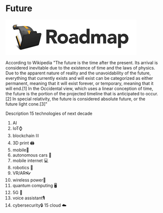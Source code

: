 # Future

![Road Map](images.png)


According to Wikipedia "The future is the time after the present. Its arrival is considered inevitable due to the existence of time and the laws of physics. Due to the apparent nature of reality and the unavoidability of the future, everything that currently exists and will exist can be categorized as either permanent, meaning that it will exist forever, or temporary, meaning that it will end.[1] In the Occidental view, which uses a linear conception of time, the future is the portion of the projected timeline that is anticipated to occur.[2] In special relativity, the future is considered absolute future, or the future light cone.[3]"


Description
15 technologies of next decade

1. AI
2. IoT⌚️
3. blockchain ⛓
4. 3D print 🖨
5. mobile📱
6. autonomous cars 🚗
7. mobile internet 💻
8. robotics 🤖
9. VR/AR👓
10. wireless power🔋
11. quantum computing 🖥
12. 5G 📡
13. voice assistant🎙
14. cybersecurity🔒
15 cloud ☁️
